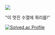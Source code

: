 <a href="https://velog.io/@sungw00ng/posts" target="_blank"><img src="https://img.shields.io/badge/Velog-20C997?style=flat-square&logo=Velog&logoColor=FFFFFF"/></a>

"이 멋진 수열에 쿼리를!"


[![Solved.ac Profile](http://mazassumnida.wtf/api/v2/generate_badge?boj=showwoonggical)](https://solved.ac/showwoonggical/)
